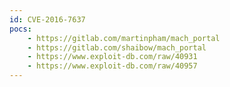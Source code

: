 ```yaml
---
id: CVE-2016-7637
pocs:
    - https://gitlab.com/martinpham/mach_portal
    - https://gitlab.com/shaibow/mach_portal
    - https://www.exploit-db.com/raw/40931
    - https://www.exploit-db.com/raw/40957
---
```

